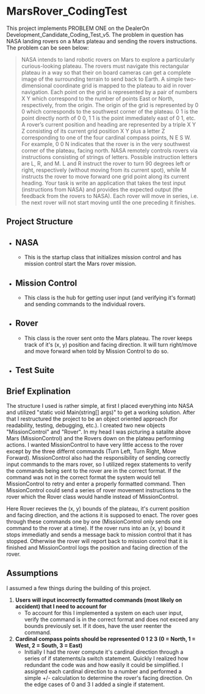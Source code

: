 # MarsRover_CodingTest

This project implements PROBLEM ONE on the DealerOn Development_Candidate_Coding_Test_v5. The problem in question has NASA landing rovers on a Mars plateau and sending the rovers instructions. The problem can be seen below:

> NASA intends to land robotic rovers on Mars to explore a particularly curious-looking plateau. The rovers must
> navigate this rectangular plateau in a way so that their on board cameras can get a complete image of the
> surrounding terrain to send back to Earth.
> A simple two-dimensional coordinate grid is mapped to the plateau to aid in rover navigation. Each point on the grid is
> represented by a pair of numbers X Y which correspond to the number of points East or North, respectively, from the
> origin. The origin of the grid is represented by 0 0 which corresponds to the southwest corner of the plateau. 0 1 is
> the point directly north of 0 0, 1 1 is the point immediately east of 0 1, etc. A rover’s current position and heading are
> represented by a triple X Y Z consisting of its current grid position X Y plus a letter Z corresponding to one of the four
> cardinal compass points, N E S W. For example, 0 0 N indicates that the rover is in the very southwest corner of the
> plateau, facing north.
> NASA remotely controls rovers via instructions consisting of strings of letters. Possible instruction letters are L, R,
> and M. L and R instruct the rover to turn 90 degrees left or right, respectively (without moving from its current spot),
> while M instructs the rover to move forward one grid point along its current heading.
> Your task is write an application that takes the test input (instructions from NASA) and provides the expected output
> (the feedback from the rovers to NASA). Each rover will move in series, i.e. the next rover will not start moving until
> the one preceding it finishes.


## Project Structure
- NASA 
  - 
  - This is the startup class that initializes mission control and has mission control start the Mars rover mission.
- Mission Control
  - 
  - This class is the hub for getting user input (and verifying it's format) and sending commands to the individual rovers.
- Rover
  -
  - This class is the rover sent onto the Mars plateau. The rover keeps track of it's (x, y) position and facing direction. It will turn right/move and move forward when told by Mission Control to do so.
- Test Suite
  - 



## Brief Explination
The structure I used is rather simple, at first I placed everything into NASA and utilized "static void Main(string[] args)" to get a working solution. After that I restructured the project to be an object oriented approach (for readability, testing, debugging, etc.). I created two new objects "MissionControl" and "Rover". In my head I was picturing a satalite above Mars (MissionControl) and the Rovers down on the plateau performing actions. I wanted MissionControl to have very little access to the rover except by the three differnt commands (Turn Left, Turn Right, Move Forward). MissionControl also had the responsibility of sending correctly input commands to the mars rover, so I utilized regex statements to verify the commands being sent to the rover are in the correct format. If the command was not in the correct format the system would tell MissionControl to retry and enter a properly formatted command. Then MissionControl could send a series of rover movement instructions to the rover which the Rover class would handle instead of MissionControl.

Here Rover recieves the (x, y) bounds of the plateau, it's current position and facing direction, and the actions it is supposed to enact. The rover goes through these commands one by one (MissionControl only sends one command to the rover at a time). If the rover runs into an (x, y) bound it stops immediatly and sends a message back to mission control that it has stopped. Otherwise the rover will report back to mission control that it is finished and MissionControl logs the position and facing direction of the rover.


## Assumptions
I assumed a few things during the building of this project.
1. **Users will input incorrectly formatted commands (most likely on accident) that I need to account for**
   - To account for this I implemented a system on each user input, verify the command is in the correct format and does not exceed any bounds previously set. If it does, have the user reenter the command.
2. **Cardinal compass points should be represented 0 1 2 3 (0 = North, 1 = West, 2 = South, 3 = East)**
   - Initially I had the rover compute it's cardinal direction through a series of if statements/a switch statement. Quickly I realized how redundant the code was and how easily it could be simplified. I assigned each cardinal direction to a number and performed a simple +/- calculation to determine the rover's facing direction. On the edge cases of 0 and 3 I added a single if statement.
